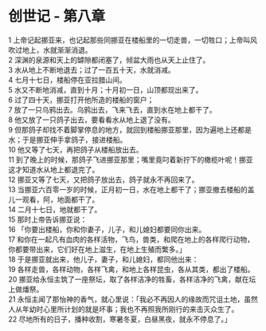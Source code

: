 # 创世记 - 第八章
  
 1 上帝记起挪亚来，也记起那些同挪亚在楼船里的一切走兽，一切牲口；上帝叫风吹过地上，水就渐渐消退。  
 2 深渊的泉源和天上的罅隙都闭塞了，倾盆大雨也从天上止住了。  
 3 水从地上不断地退去；过了一百五十天，水就消减。  
 4 七月十七日，楼船停在亚拉腊山间。  
 5 水又不断地消减，直到十月；十月初一日，山顶都现出来了。  
 6 过了四十天，挪亚打开他所造的楼船的窗户；  
 7 放了一只乌鸦出去。乌鸦出去，飞来飞去，直到水在地上都干了。  
 8 他又放了一只鸽子出去，要看看水从地上退了没有。  
 9 但那鸽子却找不着脚掌停息的地方，就回到楼船挪亚那里，因为遍地上还都是水；于是挪亚伸手拿鸽子，接进楼船。  
 10 他又等了七天，再把鸽子从楼船放出去。  
 11 到了晚上的时候，那鸽子飞进挪亚那里；嘴里竟叼着新拧下的橄榄叶呢！挪亚这才知道水从地上都退完了。  
 12 挪亚又等了七天，又把鸽子放出去，鸽子就永不再回来了。  
 13 当挪亚六百零一岁的时候，正月初一日，水在地上都干了；挪亚撤去楼船的盖儿一观看，阿，地面都干了。  
 14 二月十七日，地就都干了。  
 15 那时上帝告诉挪亚说：  
 16 「你要出楼船，你和你妻子，儿子，和儿媳妇都要同你出来。  
 17 和你在一起凡有血肉的各样活物，飞鸟，兽类，和爬在地上的各样爬行动物，你都要带出来，它们好在地上滋生，在地上生殖而繁多。」  
 18 于是挪亚就出来，他儿子，妻子，和儿媳妇，都同他出来：  
 19 各样走兽，各样动物，各样飞禽，和地上各样昆虫，各从其类，都出了楼船。  
 20 挪亚给永恒主筑了一座祭坛，取了各样洁净的牲畜，各样洁净的飞禽，献在坛上做燔祭。  
 21 永恒主闻了那怡神的香气，就心里说：「我必不再因人的缘故而咒诅土地，虽然人从年幼时心里所计划的就是坏事；我也不再照我所刚行的来击灭众生了。  
 22 尽地所有的日子，播种收割，寒暑冬夏，白昼黑夜，就永不停息了。」
